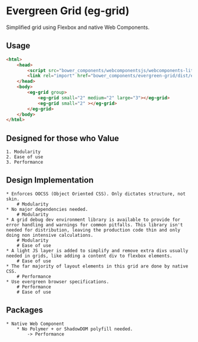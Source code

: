 # Evergreen Grid (eg-grid)
Simplified grid using Flexbox and native Web Components.

## Usage

```html
<html>
	<head>
		<script src="bower_components/webcomponentsjs/webcomponents-lite.js"></script> <!-- No ShadowDOM needed -->
		<link rel="import" href="bower_components/evergreen-grid/dist/eg-grid.html">
	</head>
	<body>
		<eg-grid group>
			<eg-grid small="2" medium="2" large="3"></eg-grid>
			<eg-grid small="2" ></eg-grid>
		</eg-grid>
	</body>
</html>
```

## Designed for those who Value

	1. Modularity
	2. Ease of use
	3. Performance

## Design Implementation

	* Enforces OOCSS (Object Oriented CSS). Only dictates structure, not skin.
		# Modularity
	* No major dependencies needed. 
		# Modularity 
	* A grid debug dev environment library is available to provide for error handling and warnings for common pitfalls. This library isn't needed for distribution, leaving the production code thin and only doing non intensive calculations.
		# Modularity
		# Ease of use
	* A light JS layer is added to simplify and remove extra divs usually needed in grids, like adding a content div to flexbox elements.
		# Ease of use
	* The far majority of layout elements in this grid are done by native CSS. 
		# Performance
	* Use evergreen browser specifications.
		# Performance
		# Ease of use

## Packages

	* Native Web Component 
		* No Polymer + or ShadowDOM polyfill needed.
			-> Performance
